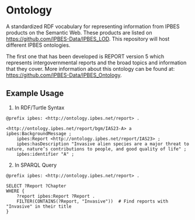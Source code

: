 # Ontology
A standardized RDF vocabulary for representing information from IPBES products on the Semantic Web. These products are listed on https://github.com/IPBES-Data/IPBES_LOD. This repository will host different IPBES ontologies.

The first one that has been developed is REPORT version 5 which represents intergovernmental reports and the broad topics and information that they cover. More information about this ontology can be found at: https://github.com/IPBES-Data/IPBES_Ontology.

## Example Usage
1. In RDF/Turtle Syntax
```
@prefix ipbes: <http://ontology.ipbes.net/report> .

<http://ontology.ipbes.net/report/bgm/IAS23-A> a ipbes:BackgroundMessage ;
    ipbes:Report <http://ontology.ipbes.net/report/IAS23> ;
    ipbes:hasDescription "Invasive alien species are a major threat to nature, nature’s contributions to people, and good quality of life" ;
    ipbes:identifier "A" ;
```
2. In SPARQL Query
```
@prefix ipbes: <http://ontology.ipbes.net/report> .

SELECT ?Report ?Chapter
WHERE {
    ?report ipbes:Report ?Report .
    FILTER(CONTAINS(?Report, "Invasive"))  # Find reports with "Invasive" in their title
}
```

